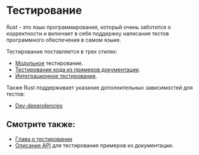 # Тестирование

Rust - это язык программирования, который очень заботится о корректности и
включает в себя поддержку написания тестов программного обеспечения в самом языке.

Тестирование поставляется в трех стилях:

- [Модульное](testing/unit_testing.md) тестирование.
- [Тестирование кода из примеров документации](testing/doc_testing.md).
- [Интеграционное тестирование](testing/integration_testing.md).

Также Rust поддерживает указание дополнительных зависимостей для тестов:

- [Dev-dependencies](testing/dev_dependencies.md)

## Смотрите также:

- [Глава о тестировании](https://doc.rust-lang.org/book/ch11-00-testing.html) 
- [Описание API](https://rust-lang-nursery.github.io/api-guidelines/documentation.html) для тестирования примеров из документации.
